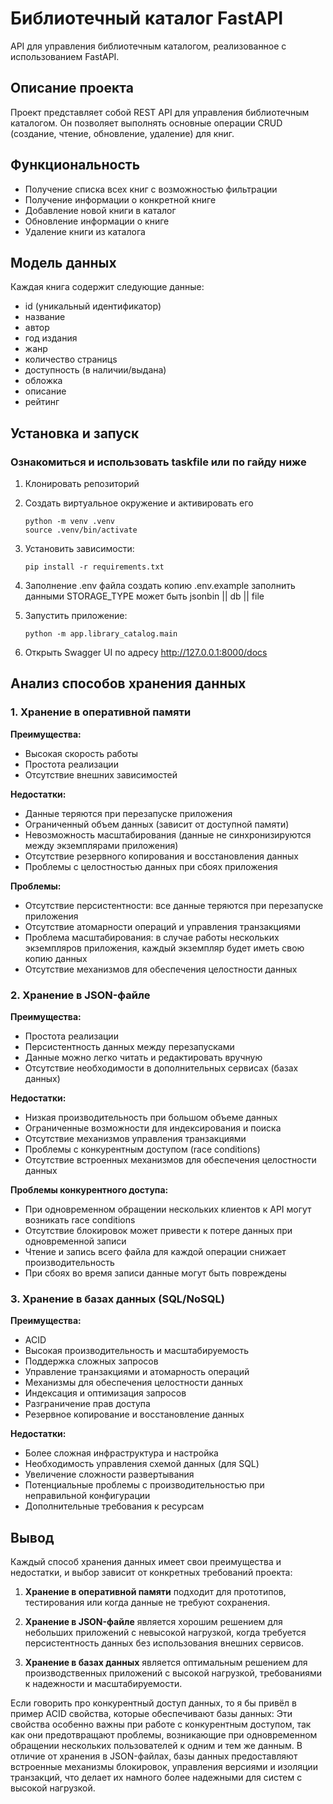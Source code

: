 # Библиотечный каталог FastAPI

API для управления библиотечным каталогом, реализованное с использованием FastAPI.

## Описание проекта

Проект представляет собой REST API для управления библиотечным каталогом. Он позволяет выполнять основные операции CRUD (создание, чтение, обновление, удаление) для книг.

## Функциональность

- Получение списка всех книг с возможностью фильтрации
- Получение информации о конкретной книге
- Добавление новой книги в каталог
- Обновление информации о книге
- Удаление книги из каталога

## Модель данных

Каждая книга содержит следующие данные:

- id (уникальный идентификатор)
- название
- автор
- год издания
- жанр
- количество страницs
- доступность (в наличии/выдана)
- обложка
- описание
- рейтинг

## Установка и запуск 
### Ознакомиться и использовать taskfile или по гайду ниже

1. Клонировать репозиторий
2. Создать виртуальное окружение и активировать его
   ```
   python -m venv .venv
   source .venv/bin/activate
   ```
3. Установить зависимости:
   ```
   pip install -r requirements.txt
   ```
4. Заполнение .env файла
   создать копию .env.example
   заполнить данными
   STORAGE_TYPE может быть jsonbin || db || file
 
5. Запустить приложение:
   ```
   python -m app.library_catalog.main
   ```
6. Открыть Swagger UI по адресу http://127.0.0.1:8000/docs

## Анализ способов хранения данных

### 1. Хранение в оперативной памяти

**Преимущества:**
- Высокая скорость работы
- Простота реализации
- Отсутствие внешних зависимостей

**Недостатки:**
- Данные теряются при перезапуске приложения
- Ограниченный объем данных (зависит от доступной памяти)
- Невозможность масштабирования (данные не синхронизируются между экземплярами приложения)
- Отсутствие резервного копирования и восстановления данных
- Проблемы с целостностью данных при сбоях приложения

**Проблемы:**
- Отсутствие персистентности: все данные теряются при перезапуске приложения
- Отсутствие атомарности операций и управления транзакциями
- Проблема масштабирования: в случае работы нескольких экземпляров приложения, каждый экземпляр будет иметь свою копию данных
- Отсутствие механизмов для обеспечения целостности данных

### 2. Хранение в JSON-файле

**Преимущества:**
- Простота реализации
- Персистентность данных между перезапусками
- Данные можно легко читать и редактировать вручную
- Отсутствие необходимости в дополнительных сервисах (базах данных)

**Недостатки:**
- Низкая производительность при большом объеме данных
- Ограниченные возможности для индексирования и поиска
- Отсутствие механизмов управления транзакциями
- Проблемы с конкурентным доступом (race conditions)
- Отсутствие встроенных механизмов для обеспечения целостности данных

**Проблемы конкурентного доступа:**
- При одновременном обращении нескольких клиентов к API могут возникать race conditions
- Отсутствие блокировок может привести к потере данных при одновременной записи
- Чтение и запись всего файла для каждой операции снижает производительность
- При сбоях во время записи данные могут быть повреждены

### 3. Хранение в базах данных (SQL/NoSQL)

**Преимущества:**
- ACID
- Высокая производительность и масштабируемость
- Поддержка сложных запросов
- Управление транзакциями и атомарность операций
- Механизмы для обеспечения целостности данных
- Индексация и оптимизация запросов
- Разграничение прав доступа
- Резервное копирование и восстановление данных

**Недостатки:**
- Более сложная инфраструктура и настройка
- Необходимость управления схемой данных (для SQL)
- Увеличение сложности развертывания
- Потенциальные проблемы с производительностью при неправильной конфигурации
- Дополнительные требования к ресурсам

## Вывод

Каждый способ хранения данных имеет свои преимущества и недостатки, и выбор зависит от конкретных требований проекта:

1. **Хранение в оперативной памяти** подходит для прототипов, тестирования или когда данные не требуют сохранения.

2. **Хранение в JSON-файле** является хорошим решением для небольших приложений с невысокой нагрузкой, когда требуется персистентность данных без использования внешних сервисов.

3. **Хранение в базах данных** является оптимальным решением для производственных приложений с высокой нагрузкой, требованиями к надежности и масштабируемости.

Если говорить про конкурентный доступ данных, то я бы привёл в пример ACID свойства, которые обеспечивают базы данных:
Эти свойства особенно важны при работе с конкурентным доступом, так как они предотвращают проблемы, возникающие при одновременном обращении нескольких пользователей к одним и тем же данным. В отличие от хранения в JSON-файлах, базы данных предоставляют встроенные механизмы блокировок, управления версиями и изоляции транзакций, что делает их намного более надежными для систем с высокой нагрузкой.
